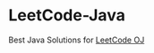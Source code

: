 # LeetCode-Java

Best Java Solutions for [LeetCode OJ](https://leetcode.com/problemset/algorithms/)

